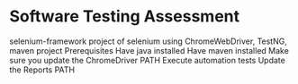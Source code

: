 # Software Testing Assessment
selenium-framework
project of selenium using ChromeWebDriver, TestNG, maven project
Prerequisites
Have java installed
Have maven installed
Make sure you update the ChromeDriver PATH 
Execute automation tests
Update the Reports PATH 

